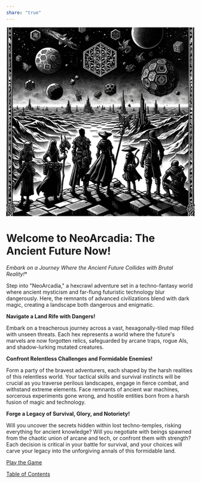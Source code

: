 ```yaml
---  
share: "true"  
---  
```

  
  
![Pasted image 20240126173246](./Pasted%20image%2020240126173246.png)  
  
# Welcome to NeoArcadia: The Ancient Future Now!  
  
*Embark on a Journey Where the Ancient Future Collides with Brutal Reality!**  
  
Step into "NeoArcadia," a hexcrawl adventure set in a techno-fantasy world where ancient mysticism and far-flung futuristic technology blur dangerously. Here, the remnants of advanced civilizations blend with dark magic, creating a landscape both dangerous and enigmatic.  
  
**Navigate a Land Rife with Dangers!**  
  
Embark on a treacherous journey across a vast, hexagonally-tiled map filled with unseen threats. Each hex represents a world where the future's marvels are now forgotten relics, safeguarded by arcane traps, rogue AIs, and shadow-lurking mutated creatures.  
  
**Confront Relentless Challenges and Formidable Enemies!**  
  
Form a party of the bravest adventurers, each shaped by the harsh realities of this relentless world. Your tactical skills and survival instincts will be crucial as you traverse perilous landscapes, engage in fierce combat, and withstand extreme elements. Face remnants of ancient war machines, sorcerous experiments gone wrong, and hostile entities born from a harsh fusion of magic and technology.  
  
**Forge a Legacy of Survival, Glory, and Notoriety!**  
  
Will you uncover the secrets hidden within lost techno-temples, risking everything for ancient knowledge? Will you negotiate with beings spawned from the chaotic union of arcane and tech, or confront them with strength? Each decision is critical in your battle for survival, and your choices will carve your legacy into the unforgiving annals of this formidable land.  
  
[Play the Game](./Play%20the%20Game.html)  
  
[Table of Contents](./Table%20of%20Contents.html)  
